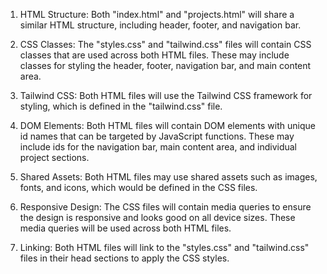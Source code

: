 1. HTML Structure: Both "index.html" and "projects.html" will share a similar HTML structure, including header, footer, and navigation bar. 

2. CSS Classes: The "styles.css" and "tailwind.css" files will contain CSS classes that are used across both HTML files. These may include classes for styling the header, footer, navigation bar, and main content area.

3. Tailwind CSS: Both HTML files will use the Tailwind CSS framework for styling, which is defined in the "tailwind.css" file. 

4. DOM Elements: Both HTML files will contain DOM elements with unique id names that can be targeted by JavaScript functions. These may include ids for the navigation bar, main content area, and individual project sections.

5. Shared Assets: Both HTML files may use shared assets such as images, fonts, and icons, which would be defined in the CSS files.

6. Responsive Design: The CSS files will contain media queries to ensure the design is responsive and looks good on all device sizes. These media queries will be used across both HTML files.

7. Linking: Both HTML files will link to the "styles.css" and "tailwind.css" files in their head sections to apply the CSS styles.